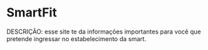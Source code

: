 # SmartFit
DESCRIÇÃO: esse site te da informações importantes para você que pretende ingressar no estabelecimento da smart.

